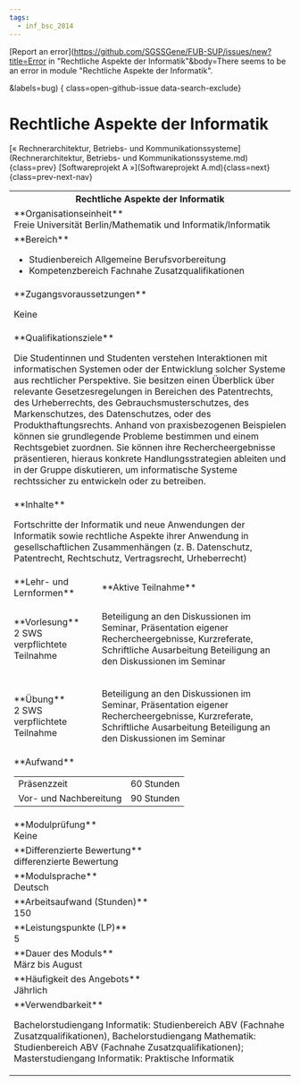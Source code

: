 ```yaml
---
tags:
  - inf_bsc_2014
---
```

[Report an error](https://github.com/SGSSGene/FUB-SUP/issues/new?title=Error in "Rechtliche Aspekte der Informatik"&body=There seems to be an error in module "Rechtliche Aspekte der Informatik".

<Describe here a slightly more detailed description of what is wrong>&labels=bug)
{ class=open-github-issue data-search-exclude}

# Rechtliche Aspekte der Informatik

[« Rechnerarchitektur, Betriebs- und Kommunikationssysteme](Rechnerarchitektur, Betriebs- und Kommunikationssysteme.md){class=prev}
[Softwareprojekt A »](Softwareprojekt A.md){class=next}
{class=prev-next-nav}

<table markdown id="moduledesc">
<tr markdown class="moduledesc_head"><th colspan="2">Rechtliche Aspekte der Informatik </th></tr>
<tr markdown><td colspan="2">**Organisationseinheit**   <br>Freie Universität Berlin/Mathematik und Informatik/Informatik</td></tr>

<tr markdown><td colspan="2">**Bereich**<br>


- Studienbereich Allgemeine Berufsvorbereitung
- Kompetenzbereich Fachnahe Zusatzqualifikationen

</td></tr>

<tr markdown><td colspan="2">**Zugangsvoraussetzungen** <br>

Keine


</td></tr>
<tr markdown><td colspan="2">**Qualifikationsziele**    <br>

Die Studentinnen und Studenten verstehen Interaktionen mit informatischen
Systemen oder der Entwicklung solcher Systeme aus rechtlicher Perspektive.
Sie besitzen einen Überblick über relevante Gesetzesregelungen in Bereichen
des Patentrechts, des Urheberrechts, des Gebrauchsmusterschutzes, des
Markenschutzes, des Datenschutzes, oder des Produkthaftungsrechts. Anhand
von praxisbezogenen Beispielen können sie grundlegende Probleme bestimmen
und einem Rechtsgebiet zuordnen. Sie können ihre Rechercheergebnisse
präsentieren, hieraus konkrete Handlungsstrategien ableiten und in der
Gruppe diskutieren, um informatische Systeme rechtssicher zu entwickeln oder
zu betreiben.


</td></tr>
<tr markdown><td colspan="2">**Inhalte**                <br>

Fortschritte der Informatik und neue Anwendungen der Informatik sowie
rechtliche Aspekte ihrer Anwendung in gesellschaftlichen Zusammenhängen (z.
B. Datenschutz, Patentrecht, Rechtschutz, Vertragsrecht, Urheberrecht)


</td></tr>

<tr markdown><td>**Lehr- und Lernformen**</td><td>**Aktive Teilnahme**</td></tr>
<tr markdown><td> **Vorlesung** <br>2 SWS <br> verpflichtete Teilnahme</td><td>

Beteiligung an den Diskussionen im Seminar, Präsentation eigener
Rechercheergebnisse, Kurzreferate, Schriftliche Ausarbeitung
Beteiligung an den Diskussionen im Seminar
</td></tr>
<tr markdown><td> **Übung** <br>2 SWS <br> verpflichtete Teilnahme</td><td>

Beteiligung an den Diskussionen im Seminar, Präsentation eigener
Rechercheergebnisse, Kurzreferate, Schriftliche Ausarbeitung
Beteiligung an den Diskussionen im Seminar
</td></tr>
<tr markdown><td colspan="2">**Aufwand**                <br>
<table class="aufwand_table">
<tr><td>Präsenzzeit</td><td>60 Stunden</td></tr>
<tr><td>Vor- und Nachbereitung</td><td>90 Stunden</td></tr>
</table>

</td></tr>
<tr markdown><td colspan="2">**Modulprüfung**             <br>Keine


</td></tr>
<tr markdown><td colspan="2">**Differenzierte Bewertung** <br>differenzierte Bewertung

</td></tr>
<tr markdown><td colspan="2">**Modulsprache**             <br>Deutsch</td></tr>
<tr markdown><td colspan="2">**Arbeitsaufwand (Stunden)** <br>150</td></tr>
<tr markdown><td colspan="2">**Leistungspunkte (LP)**     <br>5</td></tr>
<tr markdown><td colspan="2">**Dauer des Moduls**         <br>März bis August</td></tr>
<tr markdown><td colspan="2">**Häufigkeit des Angebots**  <br>Jährlich</td></tr>
<tr markdown><td colspan="2">**Verwendbarkeit**           <br>

Bachelorstudiengang Informatik: Studienbereich ABV (Fachnahe
Zusatzqualifikationen), Bachelorstudiengang Mathematik: Studienbereich ABV
(Fachnahe Zusatzqualifikationen); Masterstudiengang Informatik: Praktische
Informatik


</td></tr>

</table>
